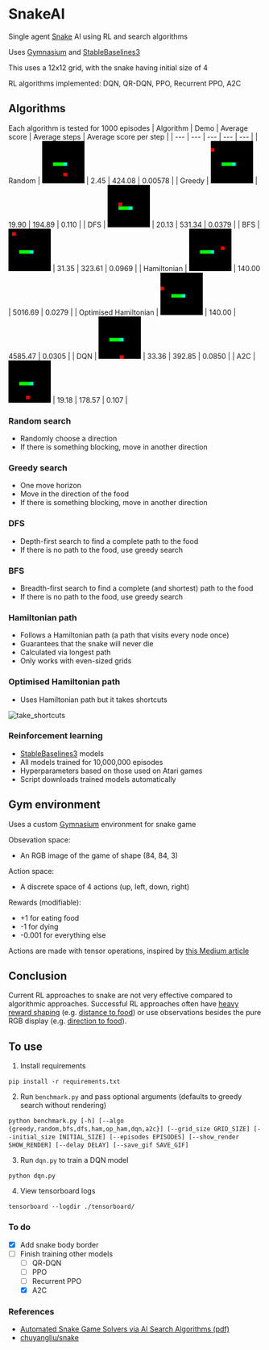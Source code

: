 # SnakeAI
Single agent [Snake](https://en.wikipedia.org/wiki/Snake_(video_game)) AI using RL and search algorithms

Uses [Gymnasium](https://gymnasium.farama.org/) and [StableBaselines3](https://stable-baselines3.readthedocs.io/en/master/)

This uses a 12x12 grid, with the snake having initial size of 4

RL algorithms implemented: DQN, QR-DQN, PPO, Recurrent PPO, A2C

## Algorithms
Each algorithm is tested for 1000 episodes
| Algorithm | Demo | Average score | Average steps | Average score per step |
| --- | --- | --- | --- | --- |
| Random | ![random_vid](/vid_saves/random_vid_0.gif) | 2.45 | 424.08 | 0.00578 |
| Greedy | ![greedy_vid](/vid_saves/greedy_vid_0.gif) | 19.90 | 194.89 | 0.110 |
| DFS | ![dfs_vid](/vid_saves/dfs_vid_0.gif) | 20.13 | 531.34 | 0.0379 |
| BFS | ![bfs_vid](/vid_saves/bfs_vid_0.gif) | 31.35 | 323.61 | 0.0969 |
| Hamiltonian | ![ham_vid](/vid_saves/ham_vid_0.gif) | 140.00 | 5016.69 | 0.0279 |
| Optimised Hamiltonian | ![op_ham_vid](/vid_saves/op_ham_vid_0.gif) | 140.00 | 4585.47 | 0.0305 |
| DQN | ![dqn_vid](/vid_saves/dqn_vid_0.gif) | 33.36 | 392.85 | 0.0850 |
| A2C | ![a2c_vid](/vid_saves/a2c_vid_0.gif) | 19.18 | 178.57 | 0.107 |

### Random search
 - Randomly choose a direction
 - If there is something blocking, move in another direction

### Greedy search
 - One move horizon
 - Move in the direction of the food
 - If there is something blocking, move in another direction

### DFS
 - Depth-first search to find a complete path to the food
 - If there is no path to the food, use greedy search

### BFS
 - Breadth-first search to find a complete (and shortest) path to the food
 - If there is no path to the food, use greedy search

### Hamiltonian path
 - Follows a Hamiltonian path (a path that visits every node once)
 - Guarantees that the snake will never die
 - Calculated via longest path
 - Only works with even-sized grids

### Optimised Hamiltonian path
 - Uses Hamiltonian path but it takes shortcuts
 
 ![take_shortcuts](https://user-images.githubusercontent.com/80515759/226577899-467443c3-5982-4e40-bbf1-b6302377f951.png)

### Reinforcement learning
 - [StableBaselines3](https://stable-baselines3.readthedocs.io/en/master/) models
 - All models trained for 10,000,000 episodes
 - Hyperparameters based on those used on Atari games
 - Script downloads trained models automatically

## Gym environment
Uses a custom [Gymnasium](https://gymnasium.farama.org/) environment for snake game

Obsevation space: 
 - An RGB image of the game of shape (84, 84, 3)

Action space: 
 - A discrete space of 4 actions (up, left, down, right)

Rewards (modifiable):
 - +1 for eating food
 - -1 for dying
 - -0.001 for everything else

Actions are made with tensor operations, inspired by [this Medium article](https://medium.com/@oknagg/learning-to-play-snake-at-1-million-fps-4aae8d36d2f1)

## Conclusion
Current RL approaches to snake are not very effective compared to algorithmic approaches. Successful RL approaches often have [heavy reward shaping](https://www.reddit.com/r/reinforcementlearning/comments/zfvyq1/ai_beats_snake_game_with_deep_qlearning/) (e.g. [distance to food](https://openreview.net/pdf?id=iu2XOJ45cxo)) or use observations besides the pure RGB display (e.g. [direction to food](https://ieeexplore.ieee.org/document/9480232)).

## To use
1. Install requirements
```
pip install -r requirements.txt
```
2. Run `benchmark.py` and pass optional arguments (defaults to greedy search without rendering)
```
python benchmark.py [-h] [--algo {greedy,random,bfs,dfs,ham,op_ham,dqn,a2c}] [--grid_size GRID_SIZE] [--initial_size INITIAL_SIZE] [--episodes EPISODES] [--show_render SHOW_RENDER] [--delay DELAY] [--save_gif SAVE_GIF]
```
3. Run `dqn.py` to train a DQN model
```
python dqn.py
```
4. View tensorboard logs
```
tensorboard --logdir ./tensorboard/
```

### To do
 - [x] Add snake body border
 - [ ] Finish training other models
    - [ ] QR-DQN
    - [ ] PPO
    - [ ] Recurrent PPO
    - [x] A2C

### References
 - [Automated Snake Game Solvers via AI Search Algorithms (pdf)](https://bpb-us-e2.wpmucdn.com/sites.uci.edu/dist/5/1894/files/2016/12/AutomatedSnakeGameSolvers.pdf)
 - [chuyangliu/snake](https://github.com/chuyangliu/snake)